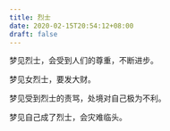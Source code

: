 ```yaml
---
title: 烈士
date: 2020-02-15T20:54:12+08:00
draft: false
---
```


梦见烈士，会受到人们的尊重，不断进步。

梦见女烈士，要发大财。

梦见受到烈士的责骂，处境对自己极为不利。

梦见自己成了烈士，会灾难临头。